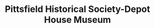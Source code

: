 ---
layout: repo
title: "Pittsfield Historical Society-Depot House Museum"
id: 3132
permalink: repos/3132/
---